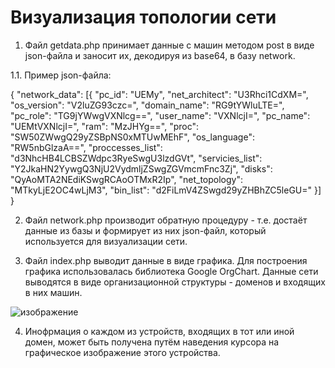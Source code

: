 # Визуализация топологии сети

1. Файл getdata.php принимает данные с машин методом post в виде json-файла и 
заносит их, декодируя из base64, в базу network.

1.1. Пример json-файла:

{
    "network_data": [{
        "pc_id": "UEMy",
        "net_architect": "U3Rhci1CdXM=",
        "os_version": "V2luZG93czc=",
        "domain_name": "RG9tYWluLTE=",
        "pc_role": "TG9jYWwgVXNlcg==",
        "user_name": "VXNlcjI=",
        "pc_name": "UEMtVXNlcjI=",
        "ram": "MzJHYg==",
        "proc": "SW50ZWwgQ29yZSBpNS0xMTUwMEhF",
        "os_language": "RW5nbGlzaA==",
        "proccesses_list": "d3NhcHB4LCBSZWdpc3RyeSwgU3lzdGVt",
        "servicies_list": "Y2JkaHN2YywgQ3NjU2VydmljZSwgZGVmcmFnc3Zj",
        "disks": "QyAoMTA2NEdiKSwgRCAoOTMxR2Ip",
        "net_topology": "MTkyLjE2OC4wLjM3",
        "bin_list": "d2FiLmV4ZSwgd29yZHBhZC5leGU="
    }]
}

2. Файл network.php производит обратную процедуру - т.е. достаёт данные из базы
и формирует из них json-файл, который используется для визуализации сети.

3. Файл index.php выводит данные в виде графика. Для построения графика 
использовалась библиотека Google OrgChart. Данные сети выводятся в виде организационной 
структуры - доменов и входящих в них машин.

![изображение](https://user-images.githubusercontent.com/51049342/131358224-55a61886-a4d5-4840-88f7-7d0da07fbe0b.png)

4. Инофрмация о каждом из устройств, входящих в тот или иной домен, может быть 
получена путём наведения курсора на графическое изображение этого устройства.
